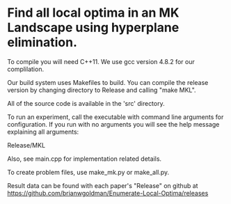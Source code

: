 Find all local optima in an MK Landscape using hyperplane elimination.
==

To compile you will need C++11.  We use gcc version 4.8.2 for our complilation.

Our build system uses Makefiles to build.  You can compile the release version
by changing directory to Release and calling "make MKL".

All of the source code is available in the 'src' directory.

To run an experiment, call the executable with command line arguments for configuration.
If you run with no arguments you will see the help message explaining all arguments:

Release/MKL

Also, see main.cpp for implementation related details.

To create problem files, use make_mk.py or make_all.py.

Result data can be found with each paper's "Release" on github
at https://github.com/brianwgoldman/Enumerate-Local-Optima/releases
